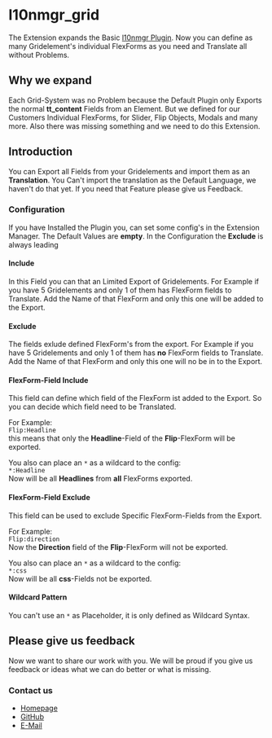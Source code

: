 # l10nmgr_grid
The Extension expands the Basic [l10nmgr Plugin](http://typo3.org/extensions/repository/view/l10nmgr). Now you can define as many Gridelement's individual FlexForms as you need and Translate all without Problems.

## Why we expand
Each Grid-System was no Problem because the Default Plugin only Exports the normal **tt_content** Fields from an Element.
But we defined for our Customers Individual FlexForms, for Slider, Flip Objects, Modals and many more.
Also there was missing something and we need to do this Extension.

## Introduction
You can Export all Fields from your Gridelements and import them as an **Translation**. You Can't import the translation as the Default Language, we haven't do that yet. If you need that Feature please give us Feedback.

### Configuration
If you have Installed the Plugin you, can set some config's in the Extension Manager. The Default Values are **empty**.
In the Configuration the **Exclude** is always leading

#### Include
In this Field you can that an Limited Export of Gridelements. For Example if you have 5 Gridelements and only 1 of them has FlexForm fields to Translate. Add the Name of that FlexForm and only this one will be added to the Export.

#### Exclude
The fields exlude defined FlexForm's from the export.
For Example if you have 5 Gridelements and only 1 of them has **no** FlexForm fields to Translate. Add the Name of that FlexForm and only this one will no be in to the Export.

#### FlexForm-Field Include
This field can define which field of the FlexForm ist added to the Export. So you can decide which field need to be Translated.

For Example:<br/>
``Flip:Headline``<br/>
this means that only the **Headline**-Field of the **Flip**-FlexForm will be exported.

You also can place an ``*`` as a wildcard to the config:<br/>
`*:Headline`<br/>
Now will be all **Headlines** from **all** FlexForms exported.

#### FlexForm-Field Exclude
This field can be used to exclude Specific FlexForm-Fields from the Export.

For Example:<br/>
``Flip:direction``<br/>
Now the **Direction** field of the **Flip**-FlexForm will not be exported.

You also can place an ``*`` as a wildcard to the config:<br/>
`*:css`<br/>
Now will be all **css**-Fields not be exported.

#### Wildcard Pattern
You can't use an ``*`` as Placeholder, it is only defined as Wildcard Syntax.

## Please give us feedback
Now we want to share our work with you.
We will be proud if you give us feedback or ideas what we can do better or what is missing.

### Contact us
- [Homepage](http://web-kon.de)
- [GitHub](https://bitbucket.org/gutenberghaus/l10nmgr_ext)
- [E-Mail](mailto:technik@web-kon.de)
